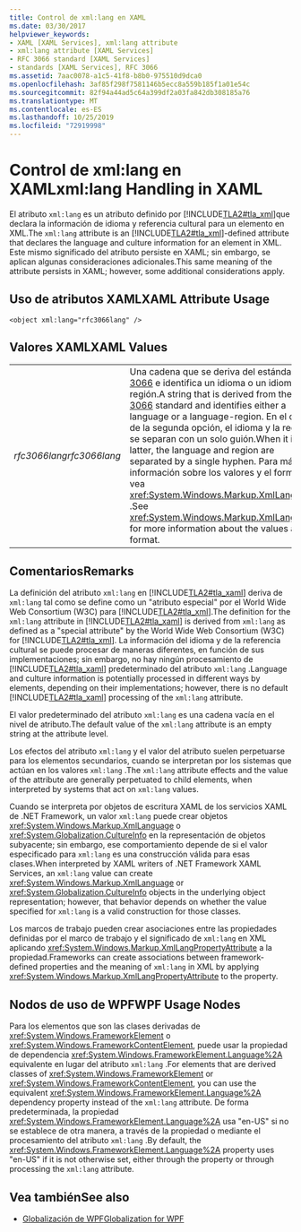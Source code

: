 ```yaml
---
title: Control de xml:lang en XAML
ms.date: 03/30/2017
helpviewer_keywords:
- XAML [XAML Services], xml:lang attribute
- xml:lang attribute [XAML Services]
- RFC 3066 standard [XAML Services]
- standards [XAML Services], RFC 3066
ms.assetid: 7aac0078-a1c5-41f8-b8b0-975510d9dca0
ms.openlocfilehash: 3af85f298f7581146b5ecc8a559b185f1a01e54c
ms.sourcegitcommit: 82f94a44ad5c64a399df2a03fa842db308185a76
ms.translationtype: MT
ms.contentlocale: es-ES
ms.lasthandoff: 10/25/2019
ms.locfileid: "72919998"
---
```

# <a name="xmllang-handling-in-xaml"></a><span data-ttu-id="04f57-102">Control de xml:lang en XAML</span><span class="sxs-lookup"><span data-stu-id="04f57-102">xml:lang Handling in XAML</span></span>
<span data-ttu-id="04f57-103">El atributo `xml:lang` es un atributo definido por [!INCLUDE[TLA2#tla_xml](../../../includes/tla2sharptla-xml-md.md)]que declara la información de idioma y referencia cultural para un elemento en XML.</span><span class="sxs-lookup"><span data-stu-id="04f57-103">The `xml:lang` attribute is an [!INCLUDE[TLA2#tla_xml](../../../includes/tla2sharptla-xml-md.md)]-defined attribute that declares the language and culture information for an element in XML.</span></span> <span data-ttu-id="04f57-104">Este mismo significado del atributo persiste en XAML; sin embargo, se aplican algunas consideraciones adicionales.</span><span class="sxs-lookup"><span data-stu-id="04f57-104">This same meaning of the attribute persists in XAML; however, some additional considerations apply.</span></span>  
  
## <a name="xaml-attribute-usage"></a><span data-ttu-id="04f57-105">Uso de atributos XAML</span><span class="sxs-lookup"><span data-stu-id="04f57-105">XAML Attribute Usage</span></span>  
  
```xaml  
<object xml:lang="rfc3066lang" />  
```  
  
## <a name="xaml-values"></a><span data-ttu-id="04f57-106">Valores XAML</span><span class="sxs-lookup"><span data-stu-id="04f57-106">XAML Values</span></span>  
  
|||  
|-|-|  
|<span data-ttu-id="04f57-107">*rfc3066lang*</span><span class="sxs-lookup"><span data-stu-id="04f57-107">*rfc3066lang*</span></span>|<span data-ttu-id="04f57-108">Una cadena que se deriva del estándar [RFC 3066](https://go.microsoft.com/fwlink/?LinkId=132454) e identifica un idioma o un idioma-región.</span><span class="sxs-lookup"><span data-stu-id="04f57-108">A string that is derived from the [RFC 3066](https://go.microsoft.com/fwlink/?LinkId=132454) standard and identifies either a language or a language-region.</span></span> <span data-ttu-id="04f57-109">En el caso de la segunda opción, el idioma y la región se separan con un solo guión.</span><span class="sxs-lookup"><span data-stu-id="04f57-109">When it is the latter, the language and region are separated by a single hyphen.</span></span> <span data-ttu-id="04f57-110">Para más información sobre los valores y el formato, vea <xref:System.Windows.Markup.XmlLanguage> .</span><span class="sxs-lookup"><span data-stu-id="04f57-110">See <xref:System.Windows.Markup.XmlLanguage> for more information about the values and format.</span></span>|  
  
## <a name="remarks"></a><span data-ttu-id="04f57-111">Comentarios</span><span class="sxs-lookup"><span data-stu-id="04f57-111">Remarks</span></span>  
 <span data-ttu-id="04f57-112">La definición del atributo `xml:lang` en [!INCLUDE[TLA2#tla_xaml](../../../includes/tla2sharptla-xaml-md.md)] deriva de `xml:lang` tal como se define como un "atributo especial" por el World Wide Web Consortium (W3C) para [!INCLUDE[TLA2#tla_xml](../../../includes/tla2sharptla-xml-md.md)].</span><span class="sxs-lookup"><span data-stu-id="04f57-112">The definition for the `xml:lang` attribute in [!INCLUDE[TLA2#tla_xaml](../../../includes/tla2sharptla-xaml-md.md)] is derived from `xml:lang` as defined as a "special attribute" by the World Wide Web Consortium (W3C) for [!INCLUDE[TLA2#tla_xml](../../../includes/tla2sharptla-xml-md.md)].</span></span> <span data-ttu-id="04f57-113">La información del idioma y de la referencia cultural se puede procesar de maneras diferentes, en función de sus implementaciones; sin embargo, no hay ningún procesamiento de [!INCLUDE[TLA2#tla_xaml](../../../includes/tla2sharptla-xaml-md.md)] predeterminado del atributo `xml:lang` .</span><span class="sxs-lookup"><span data-stu-id="04f57-113">Language and culture information is potentially processed in different ways by elements, depending on their implementations; however, there is no default [!INCLUDE[TLA2#tla_xaml](../../../includes/tla2sharptla-xaml-md.md)] processing of the `xml:lang` attribute.</span></span>  
  
 <span data-ttu-id="04f57-114">El valor predeterminado del atributo `xml:lang` es una cadena vacía en el nivel de atributo.</span><span class="sxs-lookup"><span data-stu-id="04f57-114">The default value of the `xml:lang` attribute is an empty string at the attribute level.</span></span>  
  
 <span data-ttu-id="04f57-115">Los efectos del atributo `xml:lang` y el valor del atributo suelen perpetuarse para los elementos secundarios, cuando se interpretan por los sistemas que actúan en los valores `xml:lang` .</span><span class="sxs-lookup"><span data-stu-id="04f57-115">The `xml:lang` attribute effects and the value of the attribute are generally perpetuated to child elements, when interpreted by systems that act on `xml:lang` values.</span></span>  
  
 <span data-ttu-id="04f57-116">Cuando se interpreta por objetos de escritura XAML de los servicios XAML de .NET Framework, un valor `xml:lang` puede crear objetos <xref:System.Windows.Markup.XmlLanguage> o <xref:System.Globalization.CultureInfo> en la representación de objetos subyacente; sin embargo, ese comportamiento depende de si el valor especificado para `xml:lang` es una construcción válida para esas clases.</span><span class="sxs-lookup"><span data-stu-id="04f57-116">When interpreted by XAML writers of .NET Framework XAML Services, an `xml:lang` value can create <xref:System.Windows.Markup.XmlLanguage> or <xref:System.Globalization.CultureInfo> objects in the underlying object representation; however, that behavior depends on whether the value specified for `xml:lang` is a valid construction for those classes.</span></span>  
  
 <span data-ttu-id="04f57-117">Los marcos de trabajo pueden crear asociaciones entre las propiedades definidas por el marco de trabajo y el significado de `xml:lang` en XML aplicando <xref:System.Windows.Markup.XmlLangPropertyAttribute> a la propiedad.</span><span class="sxs-lookup"><span data-stu-id="04f57-117">Frameworks can create associations between framework-defined properties and the meaning of `xml:lang` in XML by applying <xref:System.Windows.Markup.XmlLangPropertyAttribute> to the property.</span></span>  
  
## <a name="wpf-usage-nodes"></a><span data-ttu-id="04f57-118">Nodos de uso de WPF</span><span class="sxs-lookup"><span data-stu-id="04f57-118">WPF Usage Nodes</span></span>  
 <span data-ttu-id="04f57-119">Para los elementos que son las clases derivadas de <xref:System.Windows.FrameworkElement> o <xref:System.Windows.FrameworkContentElement>, puede usar la propiedad de dependencia <xref:System.Windows.FrameworkElement.Language%2A> equivalente en lugar del atributo `xml:lang` .</span><span class="sxs-lookup"><span data-stu-id="04f57-119">For elements that are derived classes of <xref:System.Windows.FrameworkElement> or <xref:System.Windows.FrameworkContentElement>, you can use the equivalent <xref:System.Windows.FrameworkElement.Language%2A> dependency property instead of the `xml:lang` attribute.</span></span> <span data-ttu-id="04f57-120">De forma predeterminada, la propiedad <xref:System.Windows.FrameworkElement.Language%2A> usa "en-US" si no se establece de otra manera, a través de la propiedad o mediante el procesamiento del atributo `xml:lang` .</span><span class="sxs-lookup"><span data-stu-id="04f57-120">By default, the <xref:System.Windows.FrameworkElement.Language%2A> property uses "en-US" if it is not otherwise set, either through the property or through processing the `xml:lang` attribute.</span></span>  
  
## <a name="see-also"></a><span data-ttu-id="04f57-121">Vea también</span><span class="sxs-lookup"><span data-stu-id="04f57-121">See also</span></span>

- [<span data-ttu-id="04f57-122">Globalización de WPF</span><span class="sxs-lookup"><span data-stu-id="04f57-122">Globalization for WPF</span></span>](../wpf/advanced/globalization-for-wpf.md)
